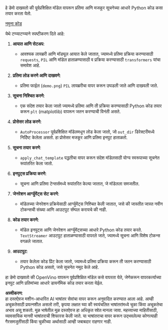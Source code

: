 हे डेमो दाखवतो की पूर्वप्रशिक्षित मॉडेल वापरून प्रतिमा आणि मजकूर सूचनेच्या आधारे Python कोड कसा तयार करता येतो.

[नमुना कोड](../../../../../../code/06.E2E/E2E_OpenVino_Phi3-vision.ipynb)

येथे टप्प्याटप्प्याने स्पष्टीकरण दिले आहे:

1. **आयात आणि सेटअप**:
   - आवश्यक लायब्ररी आणि मॉड्यूल आयात केले जातात, ज्यामध्ये प्रतिमा प्रक्रिया करण्यासाठी `requests`, `PIL` आणि मॉडेल हाताळण्यासाठी व प्रक्रिया करण्यासाठी `transformers` यांचा समावेश आहे.

2. **प्रतिमा लोड करणे आणि दाखवणे**:
   - प्रतिमा फाईल (`demo.png`) `PIL` लायब्ररीचा वापर करून उघडली जाते आणि दाखवली जाते.

3. **सूचना निश्चित करणे**:
   - एक संदेश तयार केला जातो ज्यामध्ये प्रतिमा आणि ती प्रक्रिया करण्यासाठी Python कोड तयार करून `plt` (matplotlib) वापरून जतन करण्याची विनंती असते.

4. **प्रोसेसर लोड करणे**:
   - `AutoProcessor` पूर्वप्रशिक्षित मॉडेलमधून लोड केला जातो, जो `out_dir` डिरेक्टरीमध्ये निर्दिष्ट केलेला असतो. हा प्रोसेसर मजकूर आणि प्रतिमा इनपुट हाताळतो.

5. **सूचना तयार करणे**:
   - `apply_chat_template` पद्धतीचा वापर करून संदेश मॉडेलसाठी योग्य स्वरूपाच्या सूचनेत रूपांतरित केला जातो.

6. **इनपुट्स प्रक्रिया करणे**:
   - सूचना आणि प्रतिमा टेन्सर्समध्ये रूपांतरित केल्या जातात, जे मॉडेलला समजतील.

7. **जेनरेशन आर्ग्युमेंट्स सेट करणे**:
   - मॉडेलच्या जेनरेशन प्रक्रियेसाठी आर्ग्युमेंट्स निश्चित केली जातात, जसे की जास्तीत जास्त नवीन टोकन्सची संख्या आणि आउटपुट सॅम्पल करायचे की नाही.

8. **कोड तयार करणे**:
   - मॉडेल इनपुट्स आणि जेनरेशन आर्ग्युमेंट्सच्या आधारे Python कोड तयार करते. `TextStreamer` आउटपुट हाताळण्यासाठी वापरले जाते, ज्यामध्ये सूचना आणि विशेष टोकन्स वगळले जातात.

9. **आउटपुट**:
   - तयार केलेला कोड प्रिंट केला जातो, ज्यामध्ये प्रतिमा प्रक्रिया करून ती जतन करण्यासाठी Python कोड असतो, जसे सूचनेत नमूद केले आहे.

हा डेमो दाखवतो की OpenVino वापरून पूर्वप्रशिक्षित मॉडेल कसे वापरता येते, जेणेकरून वापरकर्त्याच्या इनपुट आणि प्रतिमांच्या आधारे डायनॅमिक कोड तयार करता येईल.

**अस्वीकरण**:  
हा दस्तऐवज मशीन-आधारित AI भाषांतर सेवांचा वापर करून अनुवादित करण्यात आला आहे. आम्ही अचूकतेसाठी प्रयत्नशील असलो तरी, कृपया लक्षात घ्या की स्वयंचलित भाषांतरांमध्ये चुका किंवा अचूकतेचा अभाव असू शकतो. मूळ भाषेतील मूळ दस्तऐवज हा अधिकृत स्रोत मानला जावा. महत्त्वाच्या माहितीसाठी, व्यावसायिक मानवी भाषांतराची शिफारस केली जाते. या भाषांतराचा वापर करून उद्भवलेल्या कोणत्याही गैरसमजुतींसाठी किंवा चुकीच्या अर्थासाठी आम्ही जबाबदार राहणार नाही.